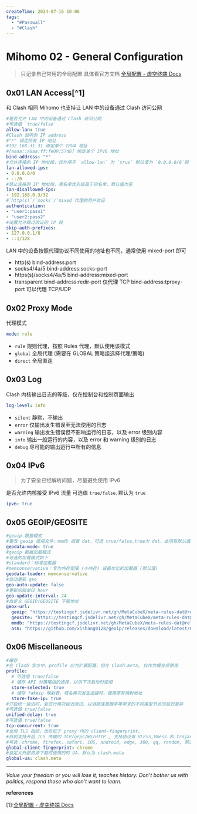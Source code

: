 ```yaml
---
createTime: 2024-07-16 10:06
tags:
  - "#Passwall"
  - "#Clash"
---
```


# Mihomo 02 - General Configuration

> 只记录自己常用的全局配置
> 具体看官方文档 [全局配置 - 虚空终端 Docs](https://wiki.metacubex.one/config/general)

## 0x01 LAN Access[^1]

和 Clash 相同 Mihomo 也支持让 LAN 中的设备通过 Clash 访问公网

```yaml
#是否允许 LAN 中的设备通过 Clash 访问公网
#可选值 `true/false`
allow-lan: true
#Clash 监听的 IP address
#"*" 绑定所有 IP 地址
#192.168.31.31 绑定单个 IPV4 地址
#[aaaa::a8aa:ff:fe09:57d8] 绑定单个 IPV6 地址
bind-address: "*"
#允许连接的 IP 地址段，仅作用于 `allow-lan` 为 `true` 默认值为 `0.0.0.0/0`和 `::/0`
lan-allowed-ips:
- 0.0.0.0/0
- ::/0
#禁止连接的 IP 地址段，黑名单优先级高于白名单，默认值为空
lan-disallowed-ips:
- 192.168.0.3/32
#`http(s)`/`socks`/`mixed`代理的用户验证
authentication:
- "user1:pass1"
- "user2:pass2"
#设置允许跳过验证的 IP 段
skip-auth-prefixes:
- 127.0.0.1/8
- ::1/128
```

LAN 中的设备按照代理协议不同使用的地址也不同，通常使用 mixed-port 即可

- http(s)
	bind-address:port
- socks4/4a/5
	bind-address:socks-port
- https(s)/socks4/4a/5
	bind-address:mixed-port
- transparent
	bind-address:redir-port 仅代理 TCP
	bind-address:tproxy-port 可以代理 TCP/UDP

## 0x02 Proxy Mode

代理模式

```yaml
mode: rule
```

- `rule` 规则代理，按照 Rules 代理，默认使用该模式
- `global` 全局代理 (需要在 GLOBAL 策略组选择代理/策略)
- `direct` 全局直连

## 0x03 Log

Clash 内核输出日志的等级，仅在控制台和控制页面输出

```yaml
log-level: info
```

- `silent` 静默，不输出
- `error` 仅输出发生错误至无法使用的日志
- `warning` 输出发生错误但不影响运行的日志，以及 error 级别内容
- `info` 输出一般运行的内容，以及 error 和 warning 级别的日志
- `debug` 尽可能的输出运行中所有的信息

## 0x04 IPv6

> 为了安全已经解析问题，尽量避免使用 IPv6

是否允许内核接受 IPv6 流量
可选值 `true/false,`默认为 `true`

```yaml
ipv6: true
```

## 0x05 GEOIP/GEOSITE

```yaml
#geoip 数据模式
#更改 geoip 使用文件，mmdb 或者 dat，可选 true/false,true为 dat，此项有默认值 false
geodata-mode: true
#geoip 数据加载模式
#可选的加载模式如下
#standard：标准加载器
#memconservative：专为内存受限 (小内存) 设备优化的加载器 (默认值)
geodata-loader: memconservative
#自动更新 geo
geo-auto-update: false
#更新间隔单位 hour
geo-update-interval: 24
#自定义 GEOIP/GEOSITE 下载地址
geox-url:
  geoip: "https://testingcf.jsdelivr.net/gh/MetaCubeX/meta-rules-dat@release/geoip.dat"
  geosite: "https://testingcf.jsdelivr.net/gh/MetaCubeX/meta-rules-dat@release/geosite.dat"
  mmdb: "https://testingcf.jsdelivr.net/gh/MetaCubeX/meta-rules-dat@release/country.mmdb"
  asn: "https://github.com/xishang0128/geoip/releases/download/latest/GeoLite2-ASN.mmdb"
```

## 0x06 Miscellaneous

```yaml
#缓存
#在 Clash 官方中，profile 应为扩展配置，但在 Clash.meta, 仅作为缓存项使用
profile:
  # 可选值 true/false
  # 储存 API 对策略组的选择，以供下次启动时使用
  store-selected: true
  # 储存 fakeip 映射表，域名再次发生连接时，使用原有映射地址
  store-fake-ip: true
#开启统一延迟时，会进行两次延迟测试，以消除连接握手等带来的不同类型节点的延迟差异
#可选值 true/false
unified-delay: true
#可选值 true/false
tcp-concurrent: true
#全局 TLS 指纹，优先低于 proxy 内的 client-fingerprint。
#目前支持开启 TLS 传输的 TCP/grpc/WS/HTTP , 支持协议有 VLESS,Vmess 和 trojan.
#可选：chrome, firefox, safari, iOS, android, edge, 360, qq, random, 若选择 random, 则按 Cloudflare Radar 数据按概率生成一个现代浏览器指纹。
global-client-fingerprint: chrome
#自定义外部资源下载时使用的的 UA，默认为 clash.meta
global-ua: clash.meta
```

---
*Value your freedom or you will lose it, teaches history. Don't bother us with politics, respond those who don't want to learn.*

**references**

[1]:[全局配置 - 虚空终端 Docs](https://wiki.metacubex.one/config/general/#_2)